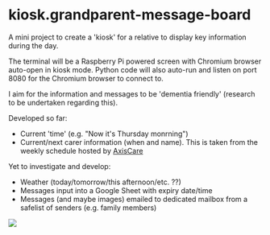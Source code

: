 # kiosk.grandparent-message-board

A mini project to create a 'kiosk' for a relative to display key information during the day.

The terminal will be a Raspberry Pi powered screen with Chromium browser auto-open in kiosk mode. Python code will also auto-run and listen on port 8080 for the Chromium browser to connect to.

I aim for the information and messages to be 'dementia friendly' (research to be undertaken regarding this).

Developed so far:
- Current 'time' (e.g. "Now it's Thursday monrning")
- Current/next carer information (when and name). This is taken from the weekly schedule hosted by [AxisCare](https://1000.axiscare.com)

Yet to investigate and develop:
- Weather (today/tomorrow/this afternoon/etc. ??)
- Messages input into a Google Sheet with expiry date/time
- Messages (and maybe images) emailed to dedicated mailbox from a safelist of senders (e.g. family members)

<kbd>
  <img src="https://github.com/robe16/kiosk.grandparent-message-board/blob/master/screenshots/screenshot_01.png">
</kbd>
